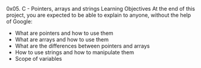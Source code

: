 0x05. C - Pointers, arrays and strings
Learning Objectives
At the end of this project, you are expected to be able to explain to anyone, without the help of Google:
* What are pointers and how to use them
* What are arrays and how to use them
* What are the differences between pointers and arrays
* How to use strings and how to manipulate them
* Scope of variables
